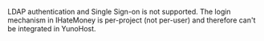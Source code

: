 LDAP authentication and Single Sign-on is not supported. The login mechanism in IHateMoney is per-project (not per-user) and therefore can't be integrated in YunoHost.
